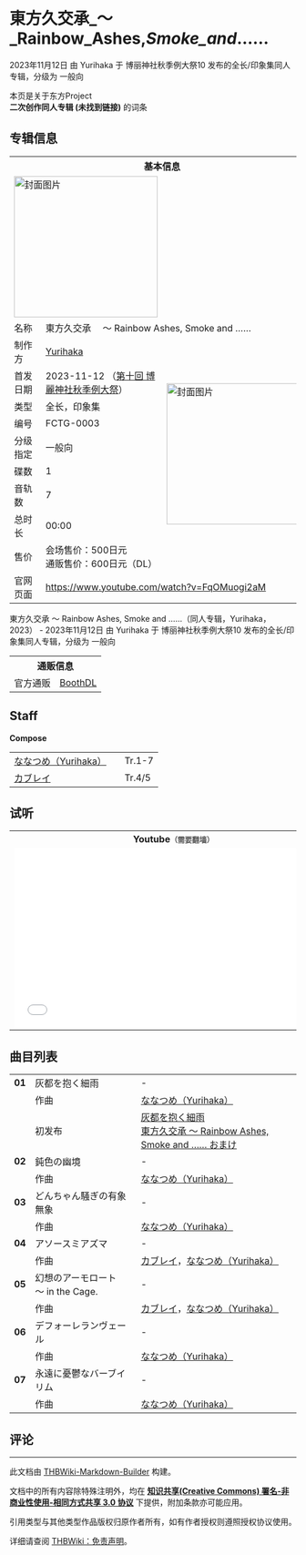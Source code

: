 # 東方久交承_～_Rainbow_Ashes,_Smoke_and_……

<!-- source html: G:\repos\THBWiki-Markdown-Builder\THBWikiMarkdown\Temp\main\c\c2\ns0%3A%E6%9D%B1%E6%96%B9%E4%B9%85%E4%BA%A4%E6%89%BF_%EF%BD%9E_Rainbow_Ashes%2C_Smoke_and_%E2%80%A6%E2%80%A6.html -->

2023年11月12日 由 Yurihaka 于 博丽神社秋季例大祭10 发布的全长/印象集同人专辑，分级为 一般向

本页是关于东方Project  
 **二次创作同人专辑 (未找到链接)** 的词条
## 专辑信息

<table><tbody><tr><th colspan="3">基本信息</th></tr><tr><td class="cover-artwork-mobile" colspan="2"><a href="./文件-東方久交承_～_Rainbow_Ashes,_Smoke_and_……封面.png.md" class="image" title="封面图片"><img alt="封面图片" src="https://upload.thwiki.cc/thumb/d/d6/%E6%9D%B1%E6%96%B9%E4%B9%85%E4%BA%A4%E6%89%BF_%EF%BD%9E_Rainbow_Ashes%2C_Smoke_and_%E2%80%A6%E2%80%A6%E5%B0%81%E9%9D%A2.png/252px-%E6%9D%B1%E6%96%B9%E4%B9%85%E4%BA%A4%E6%89%BF_%EF%BD%9E_Rainbow_Ashes%2C_Smoke_and_%E2%80%A6%E2%80%A6%E5%B0%81%E9%9D%A2.png" decoding="async" loading="lazy" width="252" height="248" srcset="https://upload.thwiki.cc/thumb/d/d6/%E6%9D%B1%E6%96%B9%E4%B9%85%E4%BA%A4%E6%89%BF_%EF%BD%9E_Rainbow_Ashes%2C_Smoke_and_%E2%80%A6%E2%80%A6%E5%B0%81%E9%9D%A2.png/378px-%E6%9D%B1%E6%96%B9%E4%B9%85%E4%BA%A4%E6%89%BF_%EF%BD%9E_Rainbow_Ashes%2C_Smoke_and_%E2%80%A6%E2%80%A6%E5%B0%81%E9%9D%A2.png 1.5x, https://upload.thwiki.cc/thumb/d/d6/%E6%9D%B1%E6%96%B9%E4%B9%85%E4%BA%A4%E6%89%BF_%EF%BD%9E_Rainbow_Ashes%2C_Smoke_and_%E2%80%A6%E2%80%A6%E5%B0%81%E9%9D%A2.png/504px-%E6%9D%B1%E6%96%B9%E4%B9%85%E4%BA%A4%E6%89%BF_%EF%BD%9E_Rainbow_Ashes%2C_Smoke_and_%E2%80%A6%E2%80%A6%E5%B0%81%E9%9D%A2.png 2x" data-file-width="1432" data-file-height="1411"></a></td>
</tr><tr><td class="label">名称</td><td colspan="2"> 東方久交承　 ～ Rainbow Ashes, Smoke and …… </td></tr><tr><td class="label">制作方</td><td><a href="./Yurihaka.md" title="Yurihaka">Yurihaka</a></td><td class="cover-artwork" rowspan="9" style="min-width:252px;"><a href="./文件-東方久交承_～_Rainbow_Ashes,_Smoke_and_……封面.png.md" class="image" title="封面图片"><img alt="封面图片" src="https://upload.thwiki.cc/thumb/d/d6/%E6%9D%B1%E6%96%B9%E4%B9%85%E4%BA%A4%E6%89%BF_%EF%BD%9E_Rainbow_Ashes%2C_Smoke_and_%E2%80%A6%E2%80%A6%E5%B0%81%E9%9D%A2.png/252px-%E6%9D%B1%E6%96%B9%E4%B9%85%E4%BA%A4%E6%89%BF_%EF%BD%9E_Rainbow_Ashes%2C_Smoke_and_%E2%80%A6%E2%80%A6%E5%B0%81%E9%9D%A2.png" decoding="async" loading="lazy" width="252" height="248" srcset="https://upload.thwiki.cc/thumb/d/d6/%E6%9D%B1%E6%96%B9%E4%B9%85%E4%BA%A4%E6%89%BF_%EF%BD%9E_Rainbow_Ashes%2C_Smoke_and_%E2%80%A6%E2%80%A6%E5%B0%81%E9%9D%A2.png/378px-%E6%9D%B1%E6%96%B9%E4%B9%85%E4%BA%A4%E6%89%BF_%EF%BD%9E_Rainbow_Ashes%2C_Smoke_and_%E2%80%A6%E2%80%A6%E5%B0%81%E9%9D%A2.png 1.5x, https://upload.thwiki.cc/thumb/d/d6/%E6%9D%B1%E6%96%B9%E4%B9%85%E4%BA%A4%E6%89%BF_%EF%BD%9E_Rainbow_Ashes%2C_Smoke_and_%E2%80%A6%E2%80%A6%E5%B0%81%E9%9D%A2.png/504px-%E6%9D%B1%E6%96%B9%E4%B9%85%E4%BA%A4%E6%89%BF_%EF%BD%9E_Rainbow_Ashes%2C_Smoke_and_%E2%80%A6%E2%80%A6%E5%B0%81%E9%9D%A2.png 2x" data-file-width="1432" data-file-height="1411"></a></td>
</tr><tr><td class="label">首发日期</td><td>2023-11-12&#160;（<a href="/展会作品列表?e=%E5%8D%9A%E4%B8%BD%E7%A5%9E%E7%A4%BE%E7%A7%8B%E5%AD%A3%E4%BE%8B%E5%A4%A7%E7%A5%AD%2310">第十回 博麗神社秋季例大祭</a>）</td></tr><tr><td class="label">类型</td><td>全长，印象集</td></tr><tr><td class="label">编号</td><td>FCTG-0003</td></tr><tr><td class="label">分级指定</td><td>一般向</td></tr><tr><td class="label">碟数</td><td>1</td></tr><tr><td class="label">音轨数</td><td>7</td></tr><tr><td class="label">总时长</td><td>00:00</td></tr><tr><td class="label">售价</td><td>会场售价：500日元<br>通贩售价：600日元（DL）</td></tr>
<tr><td class="label">官网页面</td><td colspan="2"><a rel="nofollow" class="external free" href="https://www.youtube.com/watch?v=FqOMuogi2aM">https://www.youtube.com/watch?v=FqOMuogi2aM</a></td></tr></tbody></table>

東方久交承 ～ Rainbow Ashes, Smoke and ……（同人专辑，Yurihaka，2023） - 2023年11月12日 由 Yurihaka 于 博丽神社秋季例大祭10 发布的全长/印象集同人专辑，分级为 一般向

<table><tbody><tr><th colspan="3">通贩信息</th></tr><tr><td class="label">官方通贩</td><td colspan="2"><a rel="nofollow" class="external text" href="https://cradle-to-grave.booth.pm/items/5241096">BoothDL</a></td></tr></tbody></table>


## Staff
  
 **Compose**   

<table><tbody><tr><td><a href="/index.php?title=%E3%81%AA%E3%81%AA%E3%81%A4%E3%82%81%EF%BC%88Yurihaka%EF%BC%89&amp;action=edit&amp;redlink=1" class="new" title="ななつめ（Yurihaka）（页面不存在）">ななつめ（Yurihaka）</a></td><td></td><td>Tr.1-7</td></tr><tr><td><a href="/index.php?title=%E3%82%AB%E3%83%96%E3%83%AC%E3%82%A4&amp;action=edit&amp;redlink=1" class="new" title="カブレイ（页面不存在）">カブレイ</a></td><td></td><td>Tr.4/5</td></tr></tbody></table>


## 试听

<table>

<tbody><tr>
<th>Youtube<span style="font-family: sans-serif; cursor: default; color:#555; font-size: 0.8em; bottom: 0.1em; font-weight: bold;" title="连接到需要翻墙网页">（需要翻墙）</span>
</th></tr>
<tr>
<td><iframe width="560" height="315" src="//www.youtube-nocookie.com/embed/FqOMuogi2aM?" frameborder="0" allowfullscreen=""></iframe>
</td></tr></tbody></table>


## 曲目列表

<table><tbody><tr><td id="1" class="infoYL"><b>01</b></td><td id="灰都を抱く細雨" colspan="2" class="title">灰都を抱く細雨<span class="thcsearchlinks"><a rel="nofollow" class="external text" href="https://cd.thwiki.cc?arrange=ななつめ（Yurihaka）&amp;fromwiki=東方久交承_～_Rainbow_Ashes,_Smoke_and_……"><span title="搜索相似同人曲"></span></a></span></td><td class="time">-</td></tr><tr><td class="left"></td><td class="label">作曲</td><td class="text" colspan="2"><a href="/index.php?title=%E3%81%AA%E3%81%AA%E3%81%A4%E3%82%81%EF%BC%88Yurihaka%EF%BC%89&amp;action=edit&amp;redlink=1" class="new" title="ななつめ（Yurihaka）（页面不存在）">ななつめ（Yurihaka）</a><span class="thcsearchlinks"><a rel="nofollow" class="external text" href="https://cd.thwiki.cc?arrange=ななつめ（Yurihaka），&amp;fromwiki=東方久交承_～_Rainbow_Ashes,_Smoke_and_……"><span></span></a></span></td></tr><tr><td class="left"></td><td class="label">初发布</td><td class="text" colspan="2"><a href="/%E6%9D%B1%E6%96%B9%E4%B9%85%E4%BA%A4%E6%89%BF_%EF%BD%9E_Rainbow_Ashes,_Smoke_and_%E2%80%A6%E2%80%A6_%E3%81%8A%E3%81%BE%E3%81%91#1" title="東方久交承 ～ Rainbow Ashes, Smoke and …… おまけ">灰都を抱く細雨</a><div class="source"><a href="./東方久交承_～_Rainbow_Ashes,_Smoke_and_……_おまけ.md" title="東方久交承 ～ Rainbow Ashes, Smoke and …… おまけ">東方久交承 ～ Rainbow Ashes, Smoke and …… おまけ</a></div></td></tr>
<tr><td id="2" class="infoYL"><b>02</b></td><td id="鈍色の幽境" colspan="2" class="title">鈍色の幽境<span class="thcsearchlinks"><a rel="nofollow" class="external text" href="https://cd.thwiki.cc?arrange=ななつめ（Yurihaka）&amp;fromwiki=東方久交承_～_Rainbow_Ashes,_Smoke_and_……"><span title="搜索相似同人曲"></span></a></span></td><td class="time">-</td></tr><tr><td class="left"></td><td class="label">作曲</td><td class="text" colspan="2"><a href="/index.php?title=%E3%81%AA%E3%81%AA%E3%81%A4%E3%82%81%EF%BC%88Yurihaka%EF%BC%89&amp;action=edit&amp;redlink=1" class="new" title="ななつめ（Yurihaka）（页面不存在）">ななつめ（Yurihaka）</a><span class="thcsearchlinks"><a rel="nofollow" class="external text" href="https://cd.thwiki.cc?arrange=，ななつめ（Yurihaka）&amp;fromwiki=東方久交承_～_Rainbow_Ashes,_Smoke_and_……"><span></span></a></span></td></tr>
<tr><td id="3" class="infoYL"><b>03</b></td><td id="どんちゃん騒ぎの有象無象" colspan="2" class="title">どんちゃん騒ぎの有象無象<span class="thcsearchlinks"><a rel="nofollow" class="external text" href="https://cd.thwiki.cc?arrange=ななつめ（Yurihaka）&amp;fromwiki=東方久交承_～_Rainbow_Ashes,_Smoke_and_……"><span title="搜索相似同人曲"></span></a></span></td><td class="time">-</td></tr><tr><td class="left"></td><td class="label">作曲</td><td class="text" colspan="2"><a href="/index.php?title=%E3%81%AA%E3%81%AA%E3%81%A4%E3%82%81%EF%BC%88Yurihaka%EF%BC%89&amp;action=edit&amp;redlink=1" class="new" title="ななつめ（Yurihaka）（页面不存在）">ななつめ（Yurihaka）</a><span class="thcsearchlinks"><a rel="nofollow" class="external text" href="https://cd.thwiki.cc?arrange=，ななつめ（Yurihaka）&amp;fromwiki=東方久交承_～_Rainbow_Ashes,_Smoke_and_……"><span></span></a></span></td></tr>
<tr><td id="4" class="infoYL"><b>04</b></td><td id="アソースミアズマ" colspan="2" class="title">アソースミアズマ<span class="thcsearchlinks"><a rel="nofollow" class="external text" href="https://cd.thwiki.cc?arrange=カブレイ，ななつめ（Yurihaka）&amp;fromwiki=東方久交承_～_Rainbow_Ashes,_Smoke_and_……"><span title="搜索相似同人曲"></span></a></span></td><td class="time">-</td></tr><tr><td class="left"></td><td class="label">作曲</td><td class="text" colspan="2"><a href="/index.php?title=%E3%82%AB%E3%83%96%E3%83%AC%E3%82%A4&amp;action=edit&amp;redlink=1" class="new" title="カブレイ（页面不存在）">カブレイ</a>，<a href="/index.php?title=%E3%81%AA%E3%81%AA%E3%81%A4%E3%82%81%EF%BC%88Yurihaka%EF%BC%89&amp;action=edit&amp;redlink=1" class="new" title="ななつめ（Yurihaka）（页面不存在）">ななつめ（Yurihaka）</a><span class="thcsearchlinks"><a rel="nofollow" class="external text" href="https://cd.thwiki.cc?arrange=カブレイ，ななつめ（Yurihaka）&amp;fromwiki=東方久交承_～_Rainbow_Ashes,_Smoke_and_……"><span></span></a></span></td></tr>
<tr><td id="5" class="infoYL"><b>05</b></td><td id="幻想のアーモロート_～_in_the_Cage." colspan="2" class="title">幻想のアーモロート　～ in the Cage.<span class="thcsearchlinks"><a rel="nofollow" class="external text" href="https://cd.thwiki.cc?arrange=カブレイ，ななつめ（Yurihaka）&amp;fromwiki=東方久交承_～_Rainbow_Ashes,_Smoke_and_……"><span title="搜索相似同人曲"></span></a></span></td><td class="time">-</td></tr><tr><td class="left"></td><td class="label">作曲</td><td class="text" colspan="2"><a href="/index.php?title=%E3%82%AB%E3%83%96%E3%83%AC%E3%82%A4&amp;action=edit&amp;redlink=1" class="new" title="カブレイ（页面不存在）">カブレイ</a>，<a href="/index.php?title=%E3%81%AA%E3%81%AA%E3%81%A4%E3%82%81%EF%BC%88Yurihaka%EF%BC%89&amp;action=edit&amp;redlink=1" class="new" title="ななつめ（Yurihaka）（页面不存在）">ななつめ（Yurihaka）</a><span class="thcsearchlinks"><a rel="nofollow" class="external text" href="https://cd.thwiki.cc?arrange=カブレイ，ななつめ（Yurihaka）&amp;fromwiki=東方久交承_～_Rainbow_Ashes,_Smoke_and_……"><span></span></a></span></td></tr>
<tr><td id="6" class="infoYL"><b>06</b></td><td id="デフォーレランヴェール" colspan="2" class="title">デフォーレランヴェール<span class="thcsearchlinks"><a rel="nofollow" class="external text" href="https://cd.thwiki.cc?arrange=ななつめ（Yurihaka）&amp;fromwiki=東方久交承_～_Rainbow_Ashes,_Smoke_and_……"><span title="搜索相似同人曲"></span></a></span></td><td class="time">-</td></tr><tr><td class="left"></td><td class="label">作曲</td><td class="text" colspan="2"><a href="/index.php?title=%E3%81%AA%E3%81%AA%E3%81%A4%E3%82%81%EF%BC%88Yurihaka%EF%BC%89&amp;action=edit&amp;redlink=1" class="new" title="ななつめ（Yurihaka）（页面不存在）">ななつめ（Yurihaka）</a><span class="thcsearchlinks"><a rel="nofollow" class="external text" href="https://cd.thwiki.cc?arrange=，ななつめ（Yurihaka）&amp;fromwiki=東方久交承_～_Rainbow_Ashes,_Smoke_and_……"><span></span></a></span></td></tr>
<tr><td id="7" class="infoYL"><b>07</b></td><td id="永遠に憂鬱なバーブイリム" colspan="2" class="title">永遠に憂鬱なバーブイリム<span class="thcsearchlinks"><a rel="nofollow" class="external text" href="https://cd.thwiki.cc?arrange=ななつめ（Yurihaka）&amp;fromwiki=東方久交承_～_Rainbow_Ashes,_Smoke_and_……"><span title="搜索相似同人曲"></span></a></span></td><td class="time">-</td></tr><tr><td class="left"></td><td class="label">作曲</td><td class="text" colspan="2"><a href="/index.php?title=%E3%81%AA%E3%81%AA%E3%81%A4%E3%82%81%EF%BC%88Yurihaka%EF%BC%89&amp;action=edit&amp;redlink=1" class="new" title="ななつめ（Yurihaka）（页面不存在）">ななつめ（Yurihaka）</a><span class="thcsearchlinks"><a rel="nofollow" class="external text" href="https://cd.thwiki.cc?arrange=，ななつめ（Yurihaka）&amp;fromwiki=東方久交承_～_Rainbow_Ashes,_Smoke_and_……"><span></span></a></span></td></tr></tbody></table>


## 评论




---

此文档由 [THBWiki-Markdown-Builder](https://github.com/Delsin-Yu/THBWiki-Markdown-Builder) 构建。

文档中的所有内容除特殊注明外，均在 [**知识共享(Creative Commons) 署名-非商业性使用-相同方式共享 3.0 协议**](https://creativecommons.org/licenses/by-sa/3.0/deed.zh-hans) 下提供，附加条款亦可能应用。

引用类型与其他类型作品版权归原作者所有，如有作者授权则遵照授权协议使用。

详细请查阅 [THBWiki：免责声明](https://thbwiki.cc/THBWiki:%E5%85%8D%E8%B4%A3%E5%A3%B0%E6%98%8E)。

